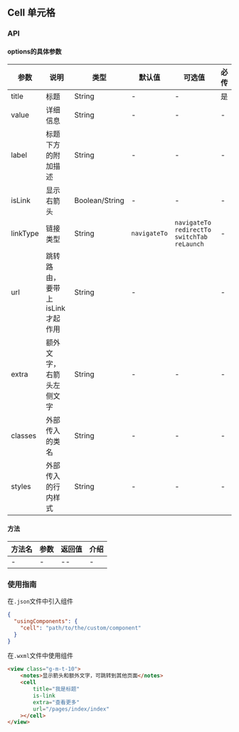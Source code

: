 ## Cell 单元格

### API

#### options的具体参数
| 参数       | 说明                 | 类型             | 默认值          | 可选值                                      | 必传   |
| -------- | ------------------ | -------------- | ------------ | ---------------------------------------- | ---- |
| title    | 标题                 | String         | -            | -                                        | 是    |
| value    | 详细信息               | String         | -            | -                                        | -    |
| label    | 标题下方的附加描述          | String         | -            | -                                        | -    |
| isLink   | 显示右箭头              | Boolean/String | -            | -                                        | -    |
| linkType | 链接类型               | String         | `navigateTo` | `navigateTo` `redirectTo` `switchTab` `reLaunch` | -    |
| url      | 跳转路由，要带上isLink才起作用 | String         | -            |                                          | -    |
| extra    | 额外文字，右箭头左侧文字       | String         | -            | -                                        | -    |
| classes  | 外部传入的类名            | String         | -            | -                                        | -    |
| styles   | 外部传入的行内样式          | String         | -            | -                                        | -    |

#### 方法

| 方法名  | 参数   | 返回值  | 介绍   |
| ---- | ---- | ---- | ---- |
| -    | -    | --   | -    |

### 使用指南
在`.json`文件中引入组件
```json
{
  "usingComponents": {
    "cell": "path/to/the/custom/component"
  }
}
```
在`.wxml`文件中使用组件

```html
<view class="g-m-t-10">
    <notes>显示箭头和额外文字，可跳转到其他页面</notes>
    <cell 
		title="我是标题" 
		is-link
        extra="查看更多"
        url="/pages/index/index"
	></cell>
</view>
```

